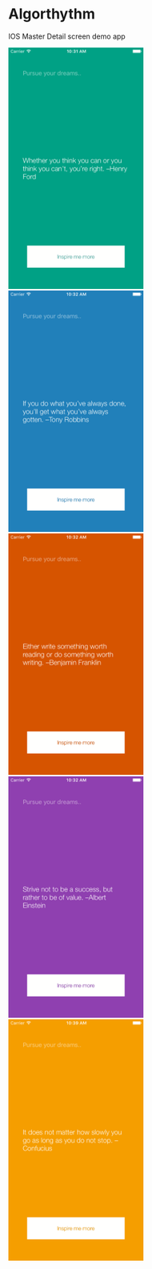 # Algorthythm
IOS Master Detail screen demo app

<img src="https://github.com/strengthandwill/funfacts/blob/master/FunFacts/Images.xcassets/screenshot1.imageset/screenshot1.png" height="480" />
<img src="https://github.com/strengthandwill/funfacts/blob/master/FunFacts/Images.xcassets/screenshot2.imageset/screenshot2.png" height="480" />
<img src="https://github.com/strengthandwill/funfacts/blob/master/FunFacts/Images.xcassets/screenshot3.imageset/screenshot3.png" height="480" />
<img src="https://github.com/strengthandwill/funfacts/blob/master/FunFacts/Images.xcassets/screenshot4.imageset/screenshot4.png" height="480" />
<img src="https://github.com/strengthandwill/funfacts/blob/master/FunFacts/Images.xcassets/screenshot5.imageset/screenshot5.png" height="480" />
